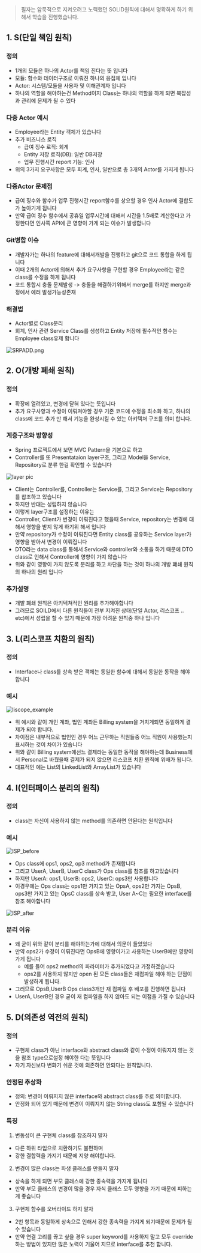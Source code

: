 > 필자는 암묵적으로 지켜오려고 노력했던 SOLID원칙에 대해서 명확하게 하기 위해서 학습을 진행했습니다.

## 1. S(단일 책임 원칙)

### 정의

- 1개의 모듈은 하나의 Actor를 책임 진다는 뜻 입니다
- 모듈: 함수와 데이터구조로 이뤄진 하나의 응집체 입니다
- Actor: 시스템/모듈을 사용자 및 이해관계자 입니다
- 하나의 역할을 해야하는건 Method이지 Class는 하나의 역할을 하게 되면 복잡성과 관리에 문제가 될 수 있다

### 다중 Actor 예시

- Employee라는 Entity 객체가 있습니다
- 추가 비즈니스 로직
    - 급여 징수 로직: 회계
    - Entity 저장 로직(DB): 일반 DB저장
    - 업무 진행시간 report 기능: 인사
- 위의 3가지 요구사항은 모두 회계, 인사, 일반으로 총 3개의 Actor를 가지게 됩니다

### 다중Actor 문제점

- 급여 징수와 함수가 업무 진행시간 report함수를 상요할 경우 인사 Actor에 결합도가 높아기게 됩니다
- 만약 급여 징수 함수에서 공휴일 업무시간에 대해서 시간을 1.5배로 계산한다고 가정한다면 인사쪽 API에 큰 영향이 가게 되는 이슈가 발생합니다

### Git병합 이슈

- 개발자가는 하나의 feature에 대해서개발을 진행하고 git으로 코드 통합을 하게 됩니다
- 이때 2개의 Actor에 의해서 추가 요구사항을 구현할 경우 Employee라는 같은 class를 수정을 하게 됩니다
- 코드 통합시 충돌 문제발생 -> 충돌을 해결하기위해서 merge를 하지만 merge과정에서 에러 발생가능성존재

### 해결법

- Actor별로 Class분리
- 회계, 인사 관련 Service Class를 생성하고 Entity 저장에 필수적인 함수는 Employee class유제 합니다

![SRPADD.png](./pic/SRPADD.png)

## 2. O(개방 폐쇄 원칙)

### 정의

- 확장에 열려있고, 변경에 닫혀 있다는 뜻입니다
- 추가 요구사항과 수정이 이뤄져야할 경우 기존 코드에 수정을 최소화 하고, 하나의 class에 코드 추가 만 해서 기능을 완성시킬 수 있는 아키텍쳐 구조를 의미 합니다.

### 계층구조와 방향성

- Spring 프로젝트에서 보면 MVC Pattern을 기본으로 하고
- Controller를 또 Presentataion layer구조, 그리고 Model을 Service, Repository로 분류 한걸 확인할 수 있습니다

![layer pic](./pic/layer.png)

- Client는 Controller를, Controller는 Service를, 그리고 Service는 Repository를 찹조하고 있습니다
- 하지만 반대는 성립하지 않습니다
- 이렇게 layer구조를 설정하는 이유는
- Controller, Client가 변경이 이뤄진다고 했을때 Service, repository는 변경에 대해서 영향을 받지 않게 하기위 해서 입니다
- 만약 repository가 수정이 이뤄진다면 Entity class를 공유하는 Service layer가 영향을 받아서 변경이 이뤄집니다
- DTO라는 data class를 통해서 Service와 controller와 소통을 하기 때문에 DTO class로 인해서 Controller에 영향이 가지 않습니다
- 위와 같이 영향이 가지 않도록 분리를 하고 차단을 하는 것이 하나의 개방 퍠쇄 원칙의 하나의 원리 입니다

### 추가설명

- 개발 폐쇄 원칙은 아키텍쳐적인 원리를 추가해야합니다
- 그러므로 SOILD에서 다른 원칙들이 전부 지켜진 상태(단일 Actor, 리스코프 .. etc)에서 성립을 할 수 있기 때문에 가장 어려운 원칙중 하나 입니다

## 3. L(리스코프 치환의 원칙)

### 정의

- Interface나 class를 상속 받은 객체는 동일한 함수에 대해서 동일한 동작을 해야 합니다

### 예시

![liscope_example](./pic/liscope_example.png)

- 위 예시와 같이 개인 계좌, 법인 계좌든 Billing system을 거치게되면 동일하게 결제가 되야 합니다.
- 차이점은 내부적으로 법인인 경우 어느 근무하는 직원들중 어느 직원이 사용했는지 표시하는 것이 차이가 있습니다
- 위와 같이 Billing system에선느 결제라는 동일한 동작을 해야하는데 Business에서 Personal로 바꿨을때 결제가 되지 않으면 리스코프 치환 원칙에 위배가 됩니다.
- 대표적인 예는 List의 LinkedList와 ArrayList가 있습니다

## 4. I(인터페이스 분리의 원칙)

### 정의

- class는 자신이 사용하지 않는 method를 의존하면 안된다는 원칙입니다

### 예시

![ISP_before](./pic/ISP_before.png)

- Ops class에 ops1, ops2, op3 method가 존재합니다
- 그리고 UserA, UserB, UserC class가 Ops class를 참조를 하고있습니다
- 하지만 UserA: ops1, UserB: ops2, UserC: ops3만 사용합니다
- 이경우에는 Ops class는 ops1만 가지고 있는 OpsA, ops2만 가지는 OpsB, ops3만 가지고 있는 OpsC class를 상속 받고, User A~C는 필요한 interface를 참조 해야합니다

![ISP_after](./pic/ISP_after.png)

### 분리 이유

- 왜 굳이 위와 같이 분리를 해야하는가에 대해서 의문이 들었었다
- 만약 ops2가 수정이 이뤄진다면 OpsB에 영향이가고 사용하는 UserB에만 영향이 가게 됩니다
    - 예를 들어 ops2 method의 파라미터가 추가되었다고 가정하겠습니다
    - ops2를 사용하지 않지만 open 된 모든 class들은 재컴파일 해야 하는 단점이 발생하게 됩니다.
- 그러므로 OpsB,UserB Ops class3개만 재 컴파일 후 배포를 진행하면 됩니다
- UserA, UserB인 경우 굳이 재 컴파일을 하지 않아도 되는 이점을 가질 수 있습니다

## 5. D(의존성 역전의 원칙)

### 정의

- 구현체 class가 아닌 interface와 abstract class와 같이 수정이 이뤄지지 않는 것을 참조 type으로설정 해야한 다는 뜻입니다
- 자기 자신보다 변화기 쉬운 것에 의존하면 안되다는 원칙입니다.

### 안정된 추상화

- 정의: 변경이 이뤄지지 않은 interface와 abstract class를 주로 의미합니다.
- 안정화 되어 있기 때문에 변경이 이뤄지지 않는 String class도 포함될 수 있습니다

### 특징

1. 변동성이 큰 구현체 class를 참조하지 말자

- 다른 하위 타입으로 치환하기도 불편하며
- 강한 결합력을 가지기 때문에 지양 해야합니다.

2. 변경이 많은 class는 파생 클래스를 만들지 말자

- 상속을 하게 되면 부모 클래스에 강한 종속력을 가지게 됩니다
- 만약 부모 클래스의 변경이 많을 경우 자식 클래스 모두 영향을 가기 때문에 피하는게 좋습니다

3. 구현체 함수를 오버라이드 하지 말자

- 2번 항목과 동일하게 상속으로 인해서 강한 종속력을 가지게 되기때문에 문제가 될 수 있습니다
- 만약 연결 고리를 끊고 싶을 경우 super keyword를 사용하지 말고 모두 override하는 방법이 있지만 많은 노력이 기울어 지므로 interface를 추천 합니다.
